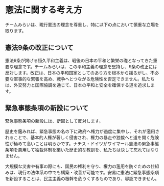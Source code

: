 # 憲法に関する考え方

チームみらいは、現行憲法の理念を尊重し、特に以下の点において慎重な立場を取ります。

## 憲法9条の改正について

憲法9条が掲げる恒久平和主義は、戦後の日本の平和と繁栄の礎となってきた重要な理念です。チームみらいは、この平和主義の理念を堅持し、9条の改正には反対します。改正は、日本の平和国家としてのあり方を根本から揺るがし、不必要な軍事的な緊張を高め、戦争へとつながる危険性を否定できません。私たちは、外交努力と国際協調を通じて、日本の平和と安全を確保する道を追求します。

## 緊急事態条項の新設について

緊急事態条項の新設には、断固として反対します。

歴史を鑑みれば、緊急事態の名の下に政府へ権力が過度に集中し、それが濫用されることで、基本的人権が著しく侵害され、権力の暴走や独裁へと道を開く危険性が極めて高いことは明らかです。ナチス・ドイツがワイマール憲法の緊急事態条項を悪用して独裁体制を築いた歴史的な教訓を、私たちは決して忘れてはなりません。

大規模な災害や有事の際にも、国民の権利を守り、権力の濫用を防ぐための仕組みは、現行の法体系の中でも構築・改善が可能です。安易に憲法に緊急事態条項を新設することは、民主主義の根幹を危うくするものであり、容認できません。